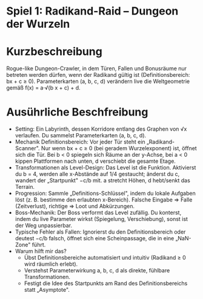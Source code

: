 # Spiel 1: Radikand-Raid – Dungeon der Wurzeln

# Kurzbeschreibung

Rogue-like Dungeon-Crawler, in dem Türen, Fallen und Bonusräume nur betreten werden dürfen, wenn der Radikand gültig ist (Definitionsbereich: bx + c ≥ 0). Parameterkarten (a, b, c, d) verändern live die Weltgeometrie gemäß f(x) = a·√(b x + c) + d.

# Ausührliche Beschfreibung

- Setting: Ein Labyrinth, dessen Korridore entlang des Graphen von √x verlaufen. Du sammelst Parameterkarten (a, b, c, d).
- Mechanik Definitionsbereich: Vor jeder Tür steht ein „Radikand-Scanner". Nur wenn bx + c ≥ 0 (bei geradem Wurzelexponent) ist, öffnet sich die Tür. Bei b < 0 spiegeln sich Räume an der y-Achse, bei a < 0 kippen Plattformen nach unten, d verschiebt die gesamte Etage.
- Transformationen als Level-Design: Das Level ist die Funktion. Aktivierst du b = 4, werden alle x-Abstände auf 1/4 gestaucht; änderst du c, wandert der „Startpunkt" −c/b mit. a stretcht Höhen, d hebt/senkt das Terrain.
- Progression: Sammle „Definitions-Schlüssel", indem du lokale Aufgaben löst (z. B. bestimme den erlaubten x-Bereich). Falsche Eingabe ⇒ Falle (Zeitverlust), richtige ⇒ Loot und Abkürzungen.
- Boss-Mechanik: Der Boss verformt das Level zufällig. Du konterst, indem du live Parameter wirkst (Spiegelung, Verschiebung), sonst ist der Weg unpassierbar.
- Typische Fehler als Fallen: Ignorierst du den Definitionsbereich oder deutest −c/b falsch, öffnet sich eine Scheinpassage, die in eine „NaN-Zone" führt.
- Warum hilft mir das?
  - Übst Definitionsbereiche automatisiert und intuitiv (Radikand ≥ 0 wird räumlich erlebt).
  - Verstehst Parameterwirkung a, b, c, d als direkte, fühlbare Transformationen.
  - Festigt die Idee des Startpunkts am Rand des Definitionsbereichs statt „Asymptote".


